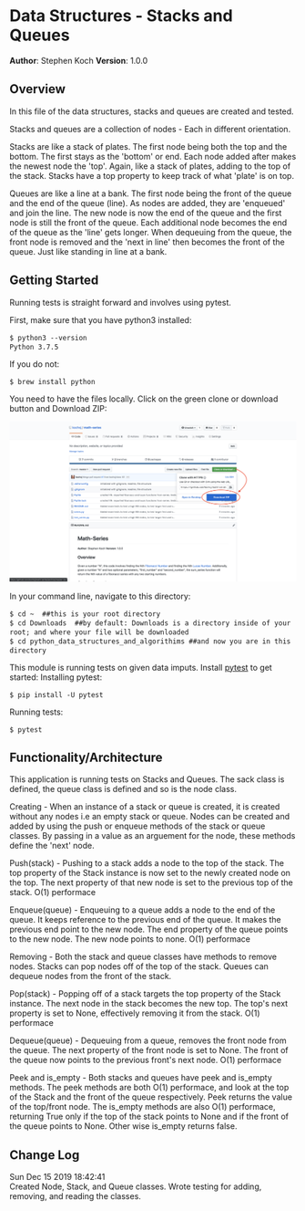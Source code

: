 # Data Structures - Stacks and Queues

**Author**: Stephen Koch
**Version**: 1.0.0

## Overview
In this file of the data structures, stacks and queues are created and tested.

Stacks and queues are a collection of nodes - Each in different orientation. 

Stacks are like a stack of plates. The first node being both the top and the bottom. The first stays as the 'bottom' or end. Each node added after makes the newest node the 'top'. Again, like a stack of plates, adding to the top of the stack. Stacks have a top property to keep track of what 'plate' is on top.

Queues are like a line at a bank. The first node being the front of the queue and the end of the queue (line). As nodes are added, they are 'enqueued' and join the line. The new node is now the end of the queue and the first node is still the front of the queue. Each additional node becomes the end of the queue as the 'line' gets longer. When dequeuing from the queue, the front node is removed and the 'next in line' then becomes the front of the queue. Just like standing in line at a bank. 

## Getting Started
Running tests is straight forward and involves using pytest.

First, make sure that you have python3 installed:
```
$ python3 --version
Python 3.7.5
```
If you do not:
```
$ brew install python
```
You need to have the files locally. Click on the green clone or download button and Download ZIP:

![Click_to_download](../../assets/Click_to_download.png)


In your command line, navigate to this directory:
```
$ cd ~  ##this is your root directory
$ cd Downloads  ##by default: Downloads is a directory inside of your root; and where your file will be downloaded
$ cd python_data_structures_and_algorithims ##and now you are in this directory
```
This module is running tests on given data imputs. Install [pytest](https://docs.pytest.org/en/latest/getting-started.html) to get started:
Installing pytest:
```
$ pip install -U pytest
```
Running tests:
```
$ pytest
```
## Functionality/Architecture
This application is running tests on Stacks and Queues. The sack class is defined, the queue class is defined and so is the node class.

Creating - When an instance of a stack or queue is created, it is created without any nodes i.e an empty stack or queue. Nodes can be created and added by using the push or enqueue methods of the stack or queue classes. By passing in a value as an arguement for the node, these methods define the 'next' node.

Push(stack) - Pushing to a stack adds a node to the top of the stack. The top property of the Stack instance is now set to the newly created node on the top. The next property of that new node is set to the previous top of the stack. O(1) performace

Enqueue(queue) - Enqueuing to a queue adds a node to the end of the queue. It keeps reference to the previous end of the queue. It makes the previous end point to the new node. The end property of the queue points to the new node. The new node points to none. O(1) performace

Removing - Both the stack and queue classes have methods to remove nodes. Stacks can pop nodes off of the top of the stack. Queues can dequeue nodes from the front of the stack.

Pop(stack) - Popping off of a stack targets the top property of the Stack instance. The next node in the stack becomes the new top. The top's next property is set to None, effectively removing it from the stack. O(1) performace

Dequeue(queue) - Dequeuing from a queue, removes the front node from the queue. The next property of the front node is set to None. The front of the queue now points to the previous front's next node. O(1) performace

Peek and is_empty - Both stacks and queues have peek and is_empty methods. The peek methods are both O(1) performace, and look at the top of the Stack and the front of the queue respectively. Peek returns the value of the top/front node. The is_empty methods are also O(1) performace, returning True only if the top of the stack points to None and if the front of the queue points to None. Other wise is_empty returns false.

## Change Log
Sun Dec 15 2019 18:42:41<br>Created Node, Stack, and Queue classes. Wrote testing for adding, removing, and reading the classes.


